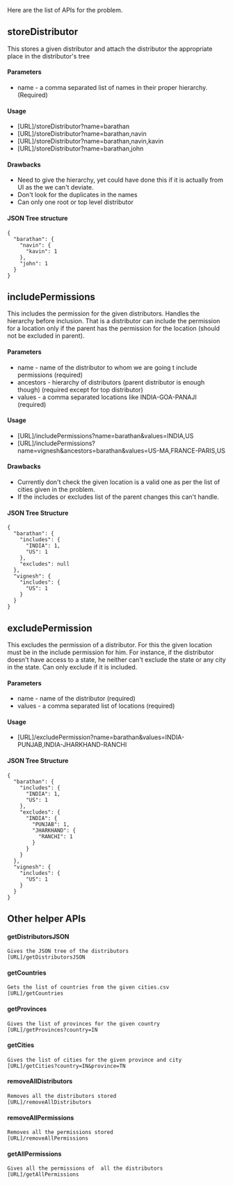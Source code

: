 Here are the list of APIs for the problem.

## storeDistributor
This stores a given distributor and attach the distributor the appropriate place in the distributor's tree
#### Parameters
- name - a comma separated list of names in their proper hierarchy. (Required)
#### Usage
- [URL]/storeDistributor?name=barathan
- [URL]/storeDistributor?name=barathan,navin
- [URL]/storeDistributor?name=barathan,navin,kavin
- [URL]/storeDistributor?name=barathan,john

#### Drawbacks
- Need to give the hierarchy, yet could have done this if it is actually from UI as the we can't deviate.
- Don't look for the duplicates in the names
- Can only one root or top level distributor

#### JSON Tree structure
```
{
  "barathan": {
    "navin": {
      "kavin": 1
    },
    "john": 1
  }
}
```
## includePermissions
This includes the permission for the given distributors. Handles the hierarchy before inclusion. That is a distributor can include the permission for a location only if the parent has the permission for the location (should not be excluded in parent).
#### Parameters
- name - name of the distributor to whom we are going t include permissions (required)
- ancestors - hierarchy of distributors (parent distributor is enough though) (required except for top distributor)
- values - a comma separated locations like INDIA-GOA-PANAJI (required)
#### Usage
- [URL]/includePermissions?name=barathan&values=INDIA,US
- [URL]/includePermissions?name=vignesh&ancestors=barathan&values=US-MA,FRANCE-PARIS,US
#### Drawbacks
- Currently don't check the given location is a valid one as per the list of cities given in the problem.
- If the includes or excludes list of the parent changes this can't  handle.
#### JSON Tree Structure
```
{
  "barathan": {
    "includes": {
      "INDIA": 1,
      "US": 1
    },
    "excludes": null
  },
  "vignesh": {
    "includes": {
      "US": 1
    }
  }
}
```

## excludePermission
This excludes the permission of a distributor. For this the given location must be in the include permission for him. For instance, if the distributor doesn't have access to a state, he neither can't exclude the state or any city in the state. Can only exclude if it is included.
#### Parameters
- name - name of the distributor (required)
- values - a comma separated list of locations (required)

#### Usage
- [URL]/excludePermission?name=barathan&values=INDIA-PUNJAB,INDIA-JHARKHAND-RANCHI
	
#### JSON Tree Structure
```
{
  "barathan": {
    "includes": {
      "INDIA": 1,
      "US": 1
    },
    "excludes": {
      "INDIA": {
        "PUNJAB": 1,
        "JHARKHAND": {
          "RANCHI": 1
        }
      }
    }
  },
  "vignesh": {
    "includes": {
      "US": 1
    }
  }
}
```
## Other helper APIs
#### getDistributorsJSON 
	Gives the JSON tree of the distributors
	[URL]/getDistributorsJSON
#### getCountries
	Gets the list of countries from the given cities.csv
	[URL]/getCountries
#### getProvinces
	Gives the list of provinces for the given country
	[URL]/getProvinces?country=IN
#### getCities
	Gives the list of cities for the given province and city
	[URL]/getCities?country=IN&province=TN
#### removeAllDistributors
	Removes all the distributors stored
	[URL]/removeAllDistributors
#### removeAllPermissions
	Removes all the permissions stored
	[URL]/removeAllPermissions
#### getAllPermissions
	Gives all the permissions of  all the distributors
	[URL]/getAllPermissions
